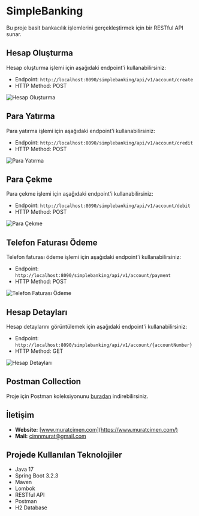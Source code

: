 # SimpleBanking

Bu proje basit bankacılık işlemlerini gerçekleştirmek için bir RESTful API sunar.

## Hesap Oluşturma

Hesap oluşturma işlemi için aşağıdaki endpoint'i kullanabilirsiniz:

- Endpoint: `http://localhost:8090/simplebanking/api/v1/account/create`
- HTTP Method: POST

![Hesap Oluşturma](https://github.com/muratcimen/simplebanking/assets/41141844/a3b589f7-4645-4f1e-82ab-405f6ac76b99)

## Para Yatırma

Para yatırma işlemi için aşağıdaki endpoint'i kullanabilirsiniz:

- Endpoint: `http://localhost:8090/simplebanking/api/v1/account/credit`
- HTTP Method: POST

![Para Yatırma](https://github.com/muratcimen/simplebanking/assets/41141844/581d9def-cc8e-43ec-a737-265b775fdb6d)

## Para Çekme

Para çekme işlemi için aşağıdaki endpoint'i kullanabilirsiniz:

- Endpoint: `http://localhost:8090/simplebanking/api/v1/account/debit`
- HTTP Method: POST

![Para Çekme](https://github.com/muratcimen/simplebanking/assets/41141844/05facd68-27bd-4f6d-9cb7-4dbd760e817f)

## Telefon Faturası Ödeme

Telefon faturası ödeme işlemi için aşağıdaki endpoint'i kullanabilirsiniz:

- Endpoint: `http://localhost:8090/simplebanking/api/v1/account/payment`
- HTTP Method: POST

![Telefon Faturası Ödeme](https://github.com/muratcimen/simplebanking/assets/41141844/0d44a434-b8b9-4157-a78c-242ac272de37)

## Hesap Detayları

Hesap detaylarını görüntülemek için aşağıdaki endpoint'i kullanabilirsiniz:

- Endpoint: `http://localhost:8090/simplebanking/api/v1/account/{accountNumber}`
- HTTP Method: GET

![Hesap Detayları](https://github.com/muratcimen/simplebanking/assets/41141844/9b65772e-d275-4cf6-a9b8-ff4835cace5e)

## Postman Collection

Proje için Postman koleksiyonunu [buradan](<collection>) indirebilirsiniz.

## İletişim

- **Website:** [www.muratcimen.com](https://www.muratcimen.com/)
- **Mail:** cimnmurat@gmail.com

## Projede Kullanılan Teknolojiler

- Java 17
- Spring Boot 3.2.3
- Maven
- Lombok
- RESTful API
- Postman
- H2 Database
